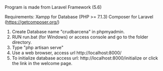 Program is made from Laravel Framework (5.6)

Requirements: Xampp for Database (PHP >= 7.1.3) Composer for Laravel (https://getcomposer.org/)

1. Create Database name "crudbarcena" in phpmyadmin.
2. RUN run.bat (for Windows) or access console and go to the folder directory.
3. Type "php artisan serve"
4. Use a web browser, access url http://localhost:8000/
5. To initialize database access url: http://localhost:8000/initialize or click the link in the welcome page.